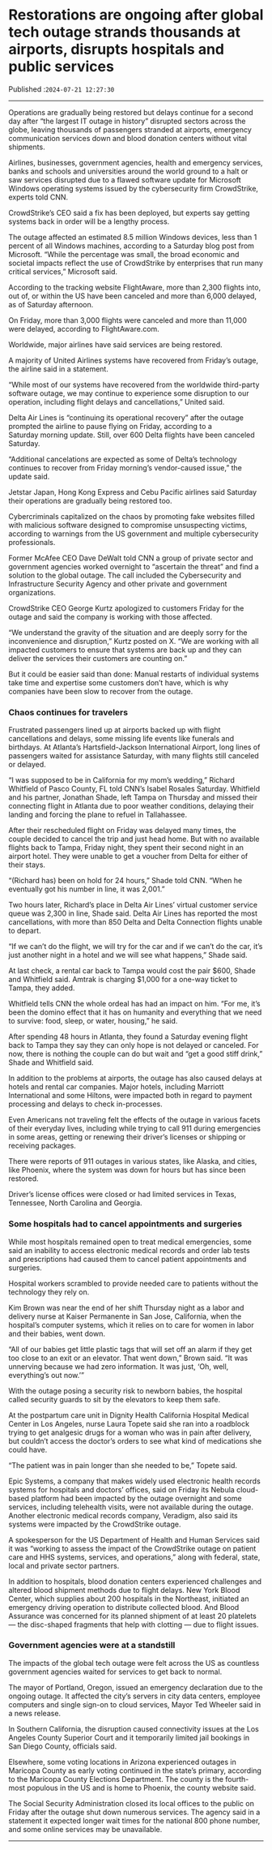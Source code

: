# Restorations are ongoing after global tech outage strands thousands at airports, disrupts hospitals and public services

Published :`2024-07-21 12:27:30`

---

Operations are gradually being restored but delays continue for a second day after “the largest IT outage in history” disrupted sectors across the globe, leaving thousands of passengers stranded at airports, emergency communication services down and blood donation centers without vital shipments.

Airlines, businesses, government agencies, health and emergency services, banks and schools and universities around the world ground to a halt or saw services disrupted due to a flawed software update for Microsoft Windows operating systems issued by the cybersecurity firm CrowdStrike, experts told CNN.

CrowdStrike’s CEO said a fix has been deployed, but experts say getting systems back in order will be a lengthy process.

The outage affected an estimated 8.5 million Windows devices, less than 1 percent of all Windows machines, according to a Saturday blog post from Microsoft. “While the percentage was small, the broad economic and societal impacts reflect the use of CrowdStrike by enterprises that run many critical services,” Microsoft said.

According to the tracking website FlightAware, more than 2,300 flights into, out of, or within the US have been canceled and more than 6,000 delayed, as of Saturday afternoon.

On Friday, more than 3,000 flights were canceled and more than 11,000 were delayed, according to FlightAware.com.

Worldwide, major airlines have said services are being restored.

A majority of United Airlines systems have recovered from Friday’s outage, the airline said in a statement.

“While most of our systems have recovered from the worldwide third-party software outage, we may continue to experience some disruption to our operation, including flight delays and cancellations,” United said.

Delta Air Lines is “continuing its operational recovery” after the outage prompted the airline to pause flying on Friday, according to a Saturday morning update. Still, over 600 Delta flights have been canceled Saturday.

“Additional cancelations are expected as some of Delta’s technology continues to recover from Friday morning’s vendor-caused issue,” the update said.

Jetstar Japan, Hong Kong Express and Cebu Pacific airlines said Saturday their operations are gradually being restored too.

Cybercriminals capitalized on the chaos by promoting fake websites filled with malicious software designed to compromise unsuspecting victims, according to warnings from the US government and multiple cybersecurity professionals.

Former McAfee CEO Dave DeWalt told CNN a group of private sector and government agencies worked overnight to “ascertain the threat” and find a solution to the global outage. The call included the Cybersecurity and Infrastructure Security Agency and other private and government organizations.

CrowdStrike CEO George Kurtz apologized to customers Friday for the outage and said the company is working with those affected.

“We understand the gravity of the situation and are deeply sorry for the inconvenience and disruption,” Kurtz posted on X. “We are working with all impacted customers to ensure that systems are back up and they can deliver the services their customers are counting on.”

But it could be easier said than done: Manual restarts of individual systems take time and expertise some customers don’t have, which is why companies have been slow to recover from the outage.

### Chaos continues for travelers

Frustrated passengers lined up at airports backed up with flight cancellations and delays, some missing life events like funerals and birthdays. At Atlanta’s Hartsfield-Jackson International Airport, long lines of passengers waited for assistance Saturday, with many flights still canceled or delayed.

“I was supposed to be in California for my mom’s wedding,” Richard Whitfield of Pasco County, FL told CNN’s Isabel Rosales Saturday. Whitfield and his partner, Jonathan Shade, left Tampa on Thursday and missed their connecting flight in Atlanta due to poor weather conditions, delaying their landing and forcing the plane to refuel in Tallahassee.

After their rescheduled flight on Friday was delayed many times, the couple decided to cancel the trip and just head home. But with no available flights back to Tampa, Friday night, they spent their second night in an airport hotel. They were unable to get a voucher from Delta for either of their stays.

“(Richard has) been on hold for 24 hours,” Shade told CNN. “When he eventually got his number in line, it was 2,001.”

Two hours later, Richard’s place in Delta Air Lines’ virtual customer service queue was 2,300 in line, Shade said. Delta Air Lines has reported the most cancellations, with more than 850 Delta and Delta Connection flights unable to depart.

“If we can’t do the flight, we will try for the car and if we can’t do the car, it’s just another night in a hotel and we will see what happens,” Shade said.

At last check, a rental car back to Tampa would cost the pair $600, Shade and Whitfield said. Amtrak is charging $1,000 for a one-way ticket to Tampa, they added.

Whitfield tells CNN the whole ordeal has had an impact on him. “For me, it’s been the domino effect that it has on humanity and everything that we need to survive: food, sleep, or water, housing,” he said.

After spending 48 hours in Atlanta, they found a Saturday evening flight back to Tampa they say they can only hope is not delayed or canceled. For now, there is nothing the couple can do but wait and “get a good stiff drink,” Shade and Whitfield said.

In addition to the problems at airports, the outage has also caused delays at hotels and rental car companies. Major hotels, including Marriott International and some Hiltons, were impacted both in regard to payment processing and delays to check in-processes.

Even Americans not traveling felt the effects of the outage in various facets of their everyday lives, including while trying to call 911 during emergencies in some areas, getting or renewing their driver’s licenses or shipping or receiving packages.

There were reports of 911 outages in various states, like Alaska, and cities, like Phoenix, where the system was down for hours but has since been restored.

Driver’s license offices were closed or had limited services in Texas, Tennessee, North Carolina and Georgia.

### Some hospitals had to cancel appointments and surgeries

While most hospitals remained open to treat medical emergencies, some said an inability to access electronic medical records and order lab tests and prescriptions had caused them to cancel patient appointments and surgeries.

Hospital workers scrambled to provide needed care to patients without the technology they rely on.

Kim Brown was near the end of her shift Thursday night as a labor and delivery nurse at Kaiser Permanente in San Jose, California, when the hospital’s computer systems, which it relies on to care for women in labor and their babies, went down.

“All of our babies get little plastic tags that will set off an alarm if they get too close to an exit or an elevator. That went down,” Brown said. “It was unnerving because we had zero information. It was just, ‘Oh, well, everything’s out now.’”

With the outage posing a security risk to newborn babies, the hospital called security guards to sit by the elevators to keep them safe.

At the postpartum care unit in Dignity Health California Hospital Medical Center in Los Angeles, nurse Laura Topete said she ran into a roadblock trying to get analgesic drugs for a woman who was in pain after delivery, but couldn’t access the doctor’s orders to see what kind of medications she could have.

“The patient was in pain longer than she needed to be,” Topete said.

Epic Systems, a company that makes widely used electronic health records systems for hospitals and doctors’ offices, said on Friday its Nebula cloud-based platform had been impacted by the outage overnight and some services, including telehealth visits, were not available during the outage. Another electronic medical records company, Veradigm, also said its systems were impacted by the CrowdStrike outage.

A spokesperson for the US Department of Health and Human Services said it was “working to assess the impact of the CrowdStrike outage on patient care and HHS systems, services, and operations,” along with federal, state, local and private sector partners.

In addition to hospitals, blood donation centers experienced challenges and altered blood shipment methods due to flight delays. New York Blood Center, which supplies about 200 hospitals in the Northeast, initiated an emergency driving operation to distribute collected blood. And Blood Assurance was concerned for its planned shipment of at least 20 platelets — the disc-shaped fragments that help with clotting — due to flight issues.

### Government agencies were at a standstill

The impacts of the global tech outage were felt across the US as countless government agencies waited for services to get back to normal.

The mayor of Portland, Oregon, issued an emergency declaration due to the ongoing outage. It affected the city’s servers in city data centers, employee computers and single sign-on to cloud services, Mayor Ted Wheeler said in a news release.

In Southern California, the disruption caused connectivity issues at the Los Angeles County Superior Court and it temporarily limited jail bookings in San Diego County, officials said.

Elsewhere, some voting locations in Arizona experienced outages in Maricopa County as early voting continued in the state’s primary, according to the Maricopa County Elections Department. The county is the fourth-most populous in the US and is home to Phoenix, the county website said.

The Social Security Administration closed its local offices to the public on Friday after the outage shut down numerous services. The agency said in a statement it expected longer wait times for the national 800 phone number, and some online services may be unavailable.

---

